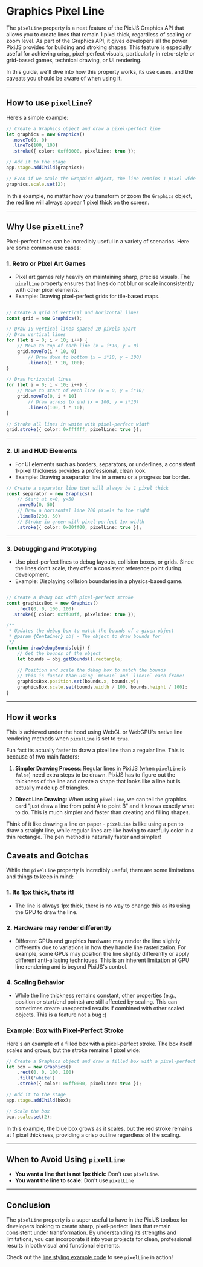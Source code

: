 # Graphics Pixel Line

The `pixelLine` property is a neat feature of the PixiJS Graphics API that allows you to create lines that remain 1 pixel thick, regardless of scaling or zoom level. As part of the Graphics API, it gives developers all the power PixiJS provides for building and stroking shapes. This feature is especially useful for achieving crisp, pixel-perfect visuals, particularly in retro-style or grid-based games, technical drawing, or UI rendering.

In this guide, we'll dive into how this property works, its use cases, and the caveats you should be aware of when using it.

---

## How to use `pixelLine`?

Here’s a simple example:

```ts
// Create a Graphics object and draw a pixel-perfect line
let graphics = new Graphics()
  .moveTo(0, 0)
  .lineTo(100, 100)
  .stroke({ color: 0xff0000, pixelLine: true });

// Add it to the stage
app.stage.addChild(graphics);

// Even if we scale the Graphics object, the line remains 1 pixel wide
graphics.scale.set(2);
```

In this example, no matter how you transform or zoom the `Graphics` object, the red line will always appear 1 pixel thick on the screen.

---

## Why Use `pixelLine`?

Pixel-perfect lines can be incredibly useful in a variety of scenarios. Here are some common use cases:

### 1. **Retro or Pixel Art Games**

- Pixel art games rely heavily on maintaining sharp, precise visuals. The `pixelLine` property ensures that lines do not blur or scale inconsistently with other pixel elements.
- Example: Drawing pixel-perfect grids for tile-based maps.

```ts

// Create a grid of vertical and horizontal lines
const grid = new Graphics();

// Draw 10 vertical lines spaced 10 pixels apart
// Draw vertical lines
for (let i = 0; i < 10; i++) {
    // Move to top of each line (x = i*10, y = 0)
    grid.moveTo(i * 10, 0)
        // Draw down to bottom (x = i*10, y = 100) 
        .lineTo(i * 10, 100);
}

// Draw horizontal lines
for (let i = 0; i < 10; i++) {
    // Move to start of each line (x = 0, y = i*10)
    grid.moveTo(0, i * 10)
        // Draw across to end (x = 100, y = i*10)
        .lineTo(100, i * 10);
}

// Stroke all lines in white with pixel-perfect width
grid.stroke({ color: 0xffffff, pixelLine: true });
```

---

### 2. **UI and HUD Elements**

- For UI elements such as borders, separators, or underlines, a consistent 1-pixel thickness provides a professional, clean look.
- Example: Drawing a separator line in a menu or a progress bar border.

```ts
// Create a separator line that will always be 1 pixel thick
const separator = new Graphics()
    // Start at x=0, y=50
    .moveTo(0, 50)
    // Draw a horizontal line 200 pixels to the right
    .lineTo(200, 50)
    // Stroke in green with pixel-perfect 1px width
    .stroke({ color: 0x00ff00, pixelLine: true });
```

---

### 3. **Debugging and Prototyping**

- Use pixel-perfect lines to debug layouts, collision boxes, or grids. Since the lines don’t scale, they offer a consistent reference point during development.
- Example: Displaying collision boundaries in a physics-based game.

```ts

// Create a debug box with pixel-perfect stroke
const graphicsBox = new Graphics()
    .rect(0, 0, 100, 100)
  .stroke({ color: 0xff00ff, pixelLine: true });

/**
 * Updates the debug box to match the bounds of a given object
 * @param {Container} obj - The object to draw bounds for
 */
function drawDebugBounds(obj) {
    // Get the bounds of the object
    let bounds = obj.getBounds().rectangle;
    
    // Position and scale the debug box to match the bounds
    // this is faster than using `moveTo` and `lineTo` each frame!
    graphicsBox.position.set(bounds.x, bounds.y);
    graphicsBox.scale.set(bounds.width / 100, bounds.height / 100);
}
```

---

## How it works

This is achieved under the hood using WebGL or WebGPU's native line rendering methods when `pixelLine` is set to `true`. 

Fun fact its actually faster to draw a pixel line than a regular line. This is because of two main factors:

1. **Simpler Drawing Process**: Regular lines in PixiJS (when `pixelLine` is `false`) need extra steps to be drawn. PixiJS has to figure out the thickness of the line and create a shape that looks like a line but is actually made up of triangles.

2. **Direct Line Drawing**: When using `pixelLine`, we can tell the graphics card "just draw a line from point A to point B" and it knows exactly what to do. This is much simpler and faster than creating and filling shapes.

Think of it like drawing a line on paper - `pixelLine` is like using a pen to draw a straight line, while regular lines are like having to carefully color in a thin rectangle. The pen method is naturally faster and simpler!

## Caveats and Gotchas

While the `pixelLine` property is incredibly useful, there are some limitations and things to keep in mind:

### 1. **Its 1px thick, thats it!**

- The line is always 1px thick, there is no way to change this as its using the GPU to draw the line.

### 2. **Hardware may render differently**

- Different GPUs and graphics hardware may render the line slightly differently due to variations in how they handle line rasterization. For example, some GPUs may position the line slightly differently or apply different anti-aliasing techniques. This is an inherent limitation of GPU line rendering and is beyond PixiJS's control. 

### 4. **Scaling Behavior**

- While the line thickness remains constant, other properties (e.g., position or start/end points) are still affected by scaling. This can sometimes create unexpected results if combined with other scaled objects. This is a feature not a bug :)

### Example: Box with Pixel-Perfect Stroke

Here's an example of a filled box with a pixel-perfect stroke. The box itself scales and grows, but the stroke remains 1 pixel wide:

```ts
// Create a Graphics object and draw a filled box with a pixel-perfect stroke
let box = new Graphics()
    .rect(0, 0, 100, 100)
    .fill('white')
    .stroke({ color: 0xff0000, pixelLine: true });

// Add it to the stage
app.stage.addChild(box);

// Scale the box 
box.scale.set(2);
```

In this example, the blue box grows as it scales, but the red stroke remains at 1 pixel thickness, providing a crisp outline regardless of the scaling.

---

## When to Avoid Using `pixelLine`

- **You want a line that is not 1px thick:** Don't use `pixelLine`.
- **You want the line to scale:** Don't use `pixelLine`

---

## Conclusion

The `pixelLine` property is a super useful to have in the PixiJS toolbox for developers looking to create sharp, pixel-perfect lines that remain consistent under transformation. By understanding its strengths and limitations, you can incorporate it into your projects for clean, professional results in both visual and functional elements.

Check out the [line styling example code](../../examples/graphics/lines) to see `pixelLine` in action!

